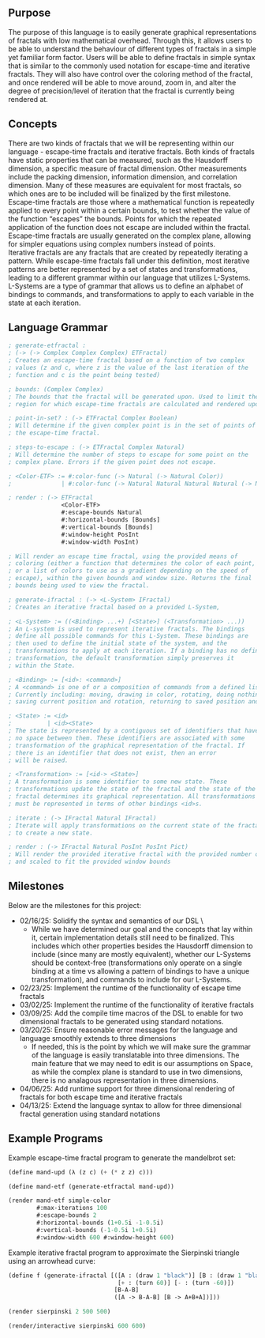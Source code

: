 ## Purpose
The purpose of this language is to easily generate graphical representations of fractals with low mathematical overhead. Through this, it allows users to be able to understand the behaviour of different types of fractals in a simple yet familiar form factor. Users will be able to define fractals in simple syntax that is similar to the commonly used notation for escape-time and iterative fractals. They will also have control over the coloring method of the fractal, and once rendered will be able to move around, zoom in, and alter the degree of precision/level of iteration that the fractal is currently being rendered at.
## Concepts
There are two kinds of fractals that we will be representing within our language - escape-time fractals and iterative fractals. Both kinds of fractals have static properties that can be measured, such as the Hausdorff dimension, a specific measure of fractal dimension. Other measurements include the packing dimension, information dimension, and correlation dimension. Many of these measures are equivalent for most fractals, so which ones are to be included will be finalized by the first milestone. \
Escape-time fractals are those where a mathematical function is repeatedly applied to every point within a certain bounds, to test whether the value of the function “escapes” the bounds. Points for which the repeated application of the function does not escape are included within the fractal. Escape-time fractals are usually generated on the complex plane, allowing for simpler equations using complex numbers instead of points. \
Iterative fractals are any fractals that are created by repeatedly iterating a pattern. While escape-time fractals fall under this definition, most iterative patterns are better represented by a set of states and transformations, leading to a different grammar within our language that utilizes L-Systems. L-Systems are a type of grammar that allows us to define an alphabet of bindings to commands, and transformations to apply to each variable in the state at each iteration.
## Language Grammar
```lisp
; generate-etfractal :
; (-> (-> Complex Complex Complex) ETFractal)
; Creates an escape-time fractal based on a function of two complex
; values (z and c, where z is the value of the last iteration of the
; function and c is the point being tested)

; bounds: (Complex Complex)
; The bounds that the fractal will be generated upon. Used to limit the
; region for which escape-time fractals are calculated and rendered upon.

; point-in-set? : (-> ETFractal Complex Boolean)
; Will determine if the given complex point is in the set of points of
; the escape-time fractal.

; steps-to-escape : (-> ETFractal Complex Natural)
; Will determine the number of steps to escape for some point on the
; complex plane. Errors if the given point does not escape.

; <Color-ETF> := #:color-func (-> Natural (-> Natural Color))
;              | #:color-func (-> Natural Natural Natural Natural (-> Natural Color))

; render : (-> ETFractal 
               <Color-ETF>
               #:escape-bounds Natural
               #:horizontal-bounds [Bounds]
               #:vertical-bounds [Bounds]
               #:window-height PosInt
               #:window-width PosInt)

; Will render an escape time fractal, using the provided means of
; coloring (either a function that determines the color of each point,
; or a list of colors to use as a gradient depending on the speed of
; escape), within the given bounds and window size. Returns the final
; bounds being used to view the fractal.

; generate-ifractal : (-> <L-System> IFractal)
; Creates an iterative fractal based on a provided L-System,

; <L-System> := ((<Binding> ...+) [<State>] (<Transformation> ...))
; An L-system is used to represent iterative fractals. The bindings
; define all possible commands for this L-System. These bindings are
; then used to define the initial state of the system, and the
; transformations to apply at each iteration. If a binding has no defined
; transformation, the default transformation simply preserves it
; within the State.

; <Binding> := [<id>: <command>]
; A <command> is one of or a composition of commands from a defined list of actions.
; Currently including: moving, drawing in color, rotating, doing nothing,
; saving current position and rotation, returning to saved position and rotation

; <State> := <id>
;          | <id><State>
; The state is represented by a contiguous set of identifiers that have
; no space between them. These identifiers are associated with some
; transformation of the graphical representation of the fractal. If
; there is an identifier that does not exist, then an error
; will be raised.

; <Transformation> := [<id-> <State>]
; A transformation is some identifier to some new state. These 
; transformations update the state of the fractal and the state of the
; fractal determines its graphical representation. All transformations
; must be represented in terms of other bindings <id>s.

; iterate : (-> IFractal Natural IFractal)
; Iterate will apply transformations on the current state of the fractal
; to create a new state. 

; render : (-> IFractal Natural PosInt PosInt Pict)
; Will render the provided iterative fractal with the provided number of iterations applied
; and scaled to fit the provided window bounds
```

## Milestones
Below are the milestones for this project:
- 02/16/25: Solidify the syntax and semantics of our DSL \
    - While we have determined our goal and the concepts that lay within it, certain implementation details still need to be finalized. This includes which other properties besides the Hausdorff dimension to include (since many are mostly equivalent), whether our L-Systems should be context-free (transformations only operate on a single binding at a time vs allowing a pattern of bindings to have a unique transformation), and commands to include for our L-Systems.
- 02/23/25: Implement the runtime of the functionality of escape time fractals
- 03/02/25: Implement the runtime of the functionality of iterative fractals
- 03/09/25: Add the compile time macros of the DSL to enable for two dimensional fractals to be generated using standard notations.
- 03/20/25: Ensure reasonable error messages for the language and language smoothly extends to three dimensions
    - If needed, this is the point by which we will make sure the grammar of the language is easily translatable into three dimensions. The main feature that we may need to edit is our assumptions on Space, as while the complex plane is standard to use in two dimensions, there is no analagous representation in three dimensions.
- 04/06/25: Add runtime support for three dimensional rendering of fractals for both escape time and iterative fractals
- 04/13/25: Extend the language syntax to allow for three dimensional fractal generation using standard notations


## Example Programs

Example escape-time fractal program to generate the mandelbrot set:
```lisp
(define mand-upd (λ (z c) (+ (* z z) c)))

(define mand-etf (generate-etfractal mand-upd))

(render mand-etf simple-color
        #:max-iterations 100
        #:escape-bounds 2
        #:horizontal-bounds (1+0.5i -1-0.5i)
        #:vertical-bounds (-1-0.5i 1+0.5i)
        #:window-width 600 #:window-height 600)
```

Example iterative fractal program to approximate the Sierpinski triangle using an arrowhead curve:
```lisp
(define f (generate-ifractal [([A : (draw 1 "black")] [B : (draw 1 "black")]
                               [+ : (turn 60)] [- : (turn -60)])
                              [B-A-B]
                              ([A -> B-A-B] [B -> A+B+A])]))

(render sierpinski 2 500 500)

(render/interactive sierpinski 600 600)
```
